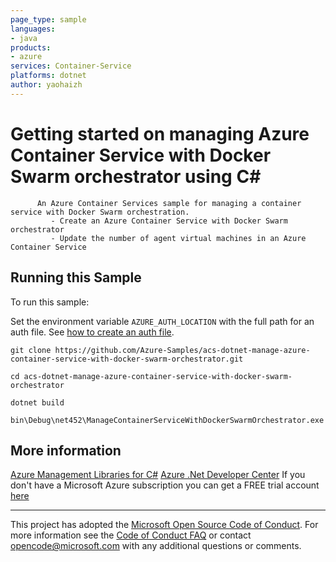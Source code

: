 ```yaml
---
page_type: sample
languages:
- java
products:
- azure
services: Container-Service
platforms: dotnet
author: yaohaizh
---
```


# Getting started on managing Azure Container Service with Docker Swarm orchestrator using C# #

          An Azure Container Services sample for managing a container service with Docker Swarm orchestration.
             - Create an Azure Container Service with Docker Swarm orchestrator
             - Update the number of agent virtual machines in an Azure Container Service


## Running this Sample ##

To run this sample:

Set the environment variable `AZURE_AUTH_LOCATION` with the full path for an auth file. See [how to create an auth file](https://github.com/Azure/azure-libraries-for-net/blob/master/AUTH.md).

    git clone https://github.com/Azure-Samples/acs-dotnet-manage-azure-container-service-with-docker-swarm-orchestrator.git

    cd acs-dotnet-manage-azure-container-service-with-docker-swarm-orchestrator

    dotnet build

    bin\Debug\net452\ManageContainerServiceWithDockerSwarmOrchestrator.exe

## More information ##

[Azure Management Libraries for C#](https://github.com/Azure/azure-sdk-for-net/tree/Fluent)
[Azure .Net Developer Center](https://azure.microsoft.com/en-us/develop/net/)
If you don't have a Microsoft Azure subscription you can get a FREE trial account [here](http://go.microsoft.com/fwlink/?LinkId=330212)

---

This project has adopted the [Microsoft Open Source Code of Conduct](https://opensource.microsoft.com/codeofconduct/). For more information see the [Code of Conduct FAQ](https://opensource.microsoft.com/codeofconduct/faq/) or contact [opencode@microsoft.com](mailto:opencode@microsoft.com) with any additional questions or comments.